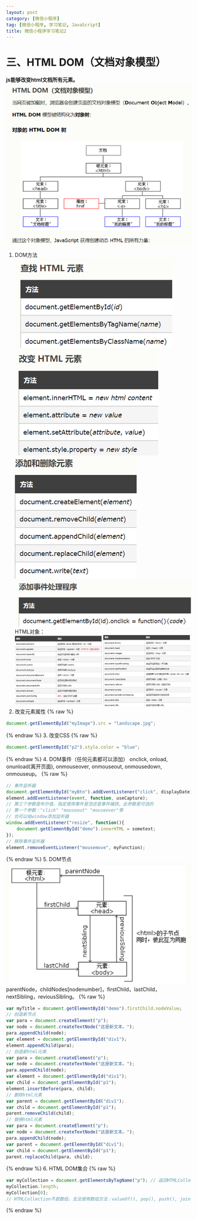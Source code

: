 ```yaml
---
layout: post
category: [微信小程序]
tag: [微信小程序, 学习笔记, JavaScript]
title: 微信小程序学习笔记2
---
```


# 三、HTML DOM（文档对象模型）
**js能够改变html文档所有元素。**
![ca1030ddd921f48fff965d7486716e0a.png](/assets/images/wechat-applet-study-note/Image7.png)
1. DOM方法
![f10a153ac91f591f20b292542580e940.png](/assets/images/wechat-applet-study-note/Image8.png)
![75ea407f96ca53a9ebb5a20c0e6b43bc.png](/assets/images/wechat-applet-study-note/Image9.png)
![944d122af74d2eede0332e53ece54690.png](/assets/images/wechat-applet-study-note/Image10.png)
![415fa81d6fa864019345fb817380033c.png](/assets/images/wechat-applet-study-note/Image11.png)
HTML对象：
![8c04ebaf6d1f7749b4c23980924e5e5a.png](/assets/images/wechat-applet-study-note/Image12.png)
2. 改变元素属性
{% raw %}
```javascript
document.getElementById("myImage").src = "landscape.jpg";
```
{% endraw %}
3. 改变CSS
{% raw %}
```javascript
document.getElementById("p2").style.color = "blue";
```
{% endraw %}
4. DOM事件（任何元素都可以添加）
onclick, onload, onunload(离开页面), onmouseover, onmouseout, onmousedown, onmouseup。
{% raw %}
```javascript
// 事件监听器
document.getElementById("myBtn").addEventListener("click", displayDate);
element.addEventListener(event, function, useCapture);
// 第三个参数是布尔值，指定使用事件冒泡还是事件捕获。此参数是可选的
// 第一个参数："click" "mouseout" "mouseover"等
// 也可以给window添加监听器
window.addEventListener("resize", function(){
    document.getElementById("demo").innerHTML = sometext;
});
// 移除事件监听器
element.removeEventListener("mousemove", myFunction);
```
{% endraw %}
5. DOM节点
![387d651023f65fc1558aa668fa9ac940.png](/assets/images/wechat-applet-study-note/Image13.png)
parentNode，childNodes[nodenumber]，firstChild，lastChild，nextSibling，reviousSibling。
{% raw %}
```javascript
var myTitle = document.getElementById("demo").firstChild.nodeValue;
// 创造新节点
var para = document.createElement("p");
var node = document.createTextNode("这是新文本。");
para.appendChild(node);
var element = document.getElementById("div1");
element.appendChild(para);
// 创造新html元素
var para = document.createElement("p");
var node = document.createTextNode("这是新文本。");
para.appendChild(node);
var element = document.getElementById("div1");
var child = document.getElementById("p1");
element.insertBefore(para, child);
// 删除html元素
var parent = document.getElementById("div1");
var child = document.getElementById("p1");
parent.removeChild(child);
// 替换html元素
var para = document.createElement("p");
var node = document.createTextNode("这是新文本。");
para.appendChild(node);
var parent = document.getElementById("div1");
var child = document.getElementById("p1");
parent.replaceChild(para, child);
```
{% endraw %}
6. HTML DOM集合
{% raw %}
```javascript
var myCollection = document.getElementsByTagName("p"); // 返回HTMLCollection对象
myCollection.length;
myCollection[0];
// HTMLCollection不是数组，无法使用数组方法：valueOf(), pop(), push(), join()。
```
{% endraw %}

